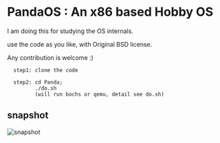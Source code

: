 
PandaOS : An x86 based Hobby OS
========

I am doing this for studying the OS internals.

use the code as you like, with Original BSD license.

Any contribution  is welcome :)

      step1: clone the code
	  
      step2: cd Panda; 
             ./do.sh 
             (will run bochs or qemu, detail see do.sh)



## snapshot


![snapshot](https://github.com/chenyukang/Panda/blob/master/imgs/snapshot.png?raw=true)


